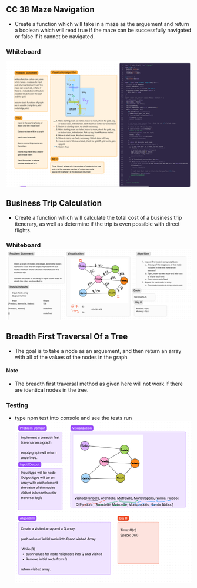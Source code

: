 ## CC 38 Maze Navigation
- Create a function which will take in a maze as the arguement and return a boolean which will read true if the maze can be successfully navigated or false if it cannot be navigated. 

### Whiteboard
![](./MazeCC38.PNG)

## Business Trip Calculation
- Create a function which will calculate the total cost of a business trip itenerary, as well as determine if the trip is even possible with direct flights. 

### Whiteboard ![](./businessTrip%20CC.PNG)


## Breadth First Traversal Of a Tree
- The goal is to take a node as an arguement, and then return an array with all of the values of the nodes in the graph
#### Note
- The breadth first traversal method as given here will not work if there are identical nodes in the tree. 
### Testing
- type npm test into console and see the tests run
![](./Tree%20Breadth%20First%20Traversal.PNG)